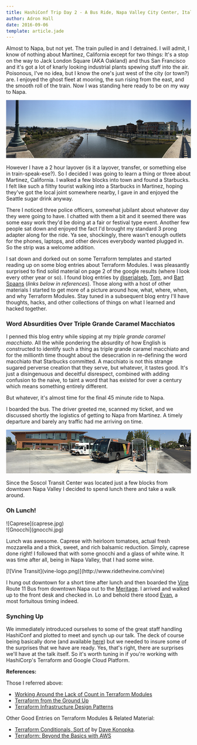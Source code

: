 ```yaml
---
title: HashiConf Trip Day 2 - A Bus Ride, Napa Valley City Center, Italian, Coffee, and Terraform Notes
author: Adron Hall
date: 2016-09-06
template: article.jade
---
```

Almost to Napa, but not yet. The train pulled in and I detrained. I will admit, I know of nothing about Martinez, California except for two things: It's a stop on the way to Jack London Square (AKA Oakland) and thus San Francisco and it's got a lot of knarly looking industrial plants spewing stuff into the air. Poisonous, I've no idea, but I know the one's just west of the city (or town?) are. I enjoyed the ghost fleet at mooring, the sun rising from the east, and the smooth roll of the train. Now I was standing here ready to be on my way to Napa.

![Napa Valley](napa-valley.jpg)

<span class="more"></span>

However I have a 2 hour layover (is it a layover, transfer, or something else in train-speak-ese?). So I decided I was going to learn a thing or three about Martinez, California. I walked a few blocks into town and found a Starbucks. I felt like such a filthy tourist walking into a Starbucks in Martinez, hoping they've got the local joint somewhere nearby, I gave in and enjoyed the Seattle sugar drink anyway.

There I noticed three police officers, somewhat jubilant about whatever day they were going to have. I chatted with them a bit and it seemed there was some easy work they'd be doing at a fair or festival type event. Another few people sat down and enjoyed the fact I'd brought my standard 3 prong adapter along for the ride. Ya see, shockingly, there wasn't enough outlets for the phones, laptops, and other devices everybody wanted plugged in. So the strip was a welcome addition.

I sat down and dorked out on some Terraform templates and started reading up on some blog entries about Terraform Modules. I was pleasantly surprised to find solid material on page 2 of the google results (where I look every other year or so). I found blog entries by [@serialseb](https://twitter.com/serialseb), [Tom](https://github.com/bobtfish), and [Bart Spaans](https://opencredo.com/author/bart/) (*links below in references*). Those along with a host of other materials I started to get more of a picture around how, what, where, when, and why Terraform Modules. Stay tuned in a subsequent blog entry I'll have thoughts, hacks, and other collections of things on what I learned and hacked together.

### Word Absurdities Over Triple Grande Caramel Macchiatos

I penned this blog entry while sipping at my *triple grande caramel macchiato*. All the while pondering the absurdity of how English is constructed to identify such a thing as triple grande caramel macchiato and for the millionth time thought about the desecration in re-defining the word macchiato that Starbucks committed. A macchiato is not this strange sugared perverse creation that they serve, but whatever, it tastes good. It's just a disingenuous and deceitful disrespect, combined with adding confusion to the naive, to taint a word that has existed for over a century which means something entirely different.

But whatever, it's almost time for the final 45 minute ride to Napa.

I boarded the bus. The driver greeted me, scanned my ticket, and we discussed shortly the logistics of getting to Napa from Martinez. A timely departure and barely any traffic had me arriving on time.

![Soscol Transit Center](soscol-transit-center.jpg)

Since the Soscol Transit Center was located just a few blocks from downtown Napa Valley I decided to spend lunch there and take a walk around.

### Oh Lunch!

<div class="image float-left">
    ![Caprese](caprese.jpg)
</div>

<div class="image float-right">
    ![Gnocchi](gnocchi.jpg)
</div>

Lunch was awesome. Caprese with heirloom tomatoes, actual fresh mozzarella and a thick, sweet, and rich balsamic reduction. Simply, caprese done right! I followed that with some gnocchi and a glass of white wine. It was time after all, being in Napa Valley, that I had some wine.

<div class="image float-left">
    [![Vine Transit](vine-logo.png)](http://www.ridethevine.com/vine)
</div>

I hung out downtown for a short time after lunch and then boarded the [Vine](http://www.ridethevine.com/vine) Route 11 Bus from downtown Napa out to the [Meritage](http://meritagecollection.com/meritageresort/). I arrived and walked up to the front desk and checked in. Lo and behold there stood [Evan](https://twitter.com/evandbrown/), a most fortuitous timing indeed.

### Synching Up

We immediately introduced ourselves to some of the great staff handling HashiConf and plotted to meet and synch up our talk. The deck of course being basically done (and available [here](http://blog.adron.me/talks/Organizing-Infrastructure-Config-and-Workflow/)) but we needed to insure some of the surprises that we have are ready. Yes, that's right, there are surprises we'll have at the talk itself. So it's worth tuning in if you're working with HashiCorp's Terraform and Google Cloud Platform.

**References:**

Those I referred above:

* [Working Around the Lack of Count in Terraform Modules](https://serialseb.com/blog/2016/05/11/terraform-working-around-no-count-on-module/)
* [Terraform from the Ground Up](http://bobtfish.github.io/blog/2015/03/29/terraform-from-the-ground-up/)
* [Terraform Infrastructure Design Patterns](https://opencredo.com/terraform-infrastructure-design-patterns/)

Other Good Entries on Terraform Modules & Related Material:

* [Terraform Conditionals, Sort of](http://www.davekonopka.com/2016/terraform-conditionals.html) by [Dave Konopka](https://twitter.com/davekonopka).
* [Terraform: Beyond the Basics with AWS](https://aws.amazon.com/blogs/apn/terraform-beyond-the-basics-with-aws/)
